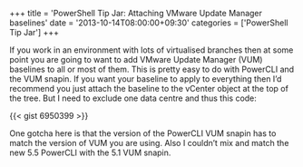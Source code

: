 +++
title = 'PowerShell Tip Jar: Attaching VMware Update Manager baselines'
date = '2013-10-14T08:00:00+09:30'
categories = ['PowerShell Tip Jar']
+++

If you work in an environment with lots of virtualised branches then at some
point you are going to want to add VMware Update Manager (VUM) baselines to
all or most of them. This is pretty easy to do with PowerCLI and the VUM
snapin. If you want your baseline to apply to everything then I’d recommend
you just attach the baseline to the vCenter object at the top of the tree.
But I need to exclude one data centre and thus this code:

{{< gist 6950399 >}}

One gotcha here is that the version of the PowerCLI VUM snapin has to match
the version of VUM you are using. Also I couldn’t mix and match the new 5.5
PowerCLI with the 5.1 VUM snapin.
